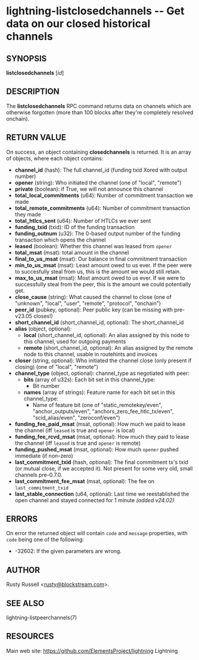 lightning-listclosedchannels -- Get data on our closed historical channels
==========================================================================

SYNOPSIS
--------

**listclosedchannels** \[*id*\]

DESCRIPTION
-----------

The **listclosedchannels** RPC command returns data on channels which
are otherwise forgotten (more than 100 blocks after they're completely
resolved onchain).

RETURN VALUE
------------

[comment]: # (GENERATE-FROM-SCHEMA-START)
On success, an object containing **closedchannels** is returned.  It is an array of objects, where each object contains:

- **channel\_id** (hash): The full channel\_id (funding txid Xored with output number)
- **opener** (string): Who initiated the channel (one of "local", "remote")
- **private** (boolean): if True, we will not announce this channel
- **total\_local\_commitments** (u64): Number of commitment transaction we made
- **total\_remote\_commitments** (u64): Number of commitment transaction they made
- **total\_htlcs\_sent** (u64): Number of HTLCs we ever sent
- **funding\_txid** (txid): ID of the funding transaction
- **funding\_outnum** (u32): The 0-based output number of the funding transaction which opens the channel
- **leased** (boolean): Whether this channel was leased from `opener`
- **total\_msat** (msat): total amount in the channel
- **final\_to\_us\_msat** (msat): Our balance in final commitment transaction
- **min\_to\_us\_msat** (msat): Least amount owed to us ever.  If the peer were to succesfully steal from us, this is the amount we would still retain.
- **max\_to\_us\_msat** (msat): Most amount owed to us ever.  If we were to successfully steal from the peer, this is the amount we could potentially get.
- **close\_cause** (string): What caused the channel to close (one of "unknown", "local", "user", "remote", "protocol", "onchain")
- **peer\_id** (pubkey, optional): Peer public key (can be missing with pre-v23.05 closes!)
- **short\_channel\_id** (short\_channel\_id, optional): The short\_channel\_id
- **alias** (object, optional):
  - **local** (short\_channel\_id, optional): An alias assigned by this node to this channel, used for outgoing payments
  - **remote** (short\_channel\_id, optional): An alias assigned by the remote node to this channel, usable in routehints and invoices
- **closer** (string, optional): Who initiated the channel close (only present if closing) (one of "local", "remote")
- **channel\_type** (object, optional): channel\_type as negotiated with peer:
  - **bits** (array of u32s): Each bit set in this channel\_type:
    - Bit number
  - **names** (array of strings): Feature name for each bit set in this channel\_type:
    - Name of feature bit (one of "static\_remotekey/even", "anchor\_outputs/even", "anchors\_zero\_fee\_htlc\_tx/even", "scid\_alias/even", "zeroconf/even")
- **funding\_fee\_paid\_msat** (msat, optional): How much we paid to lease the channel (iff `leased` is true and `opener` is local)
- **funding\_fee\_rcvd\_msat** (msat, optional): How much they paid to lease the channel (iff `leased` is true and `opener` is remote)
- **funding\_pushed\_msat** (msat, optional): How much `opener` pushed immediate (if non-zero)
- **last\_commitment\_txid** (hash, optional): The final commitment tx's txid (or mutual close, if we accepted it).  Not present for some very old, small channels pre-0.7.0.
- **last\_commitment\_fee\_msat** (msat, optional): The fee on `last_commitment_txid`
- **last\_stable\_connection** (u64, optional): Last time we reestablished the open channel and stayed connected for 1 minute *(added v24.02)*

[comment]: # (GENERATE-FROM-SCHEMA-END)

ERRORS
------

On error the returned object will contain `code` and `message` properties,
with `code` being one of the following:

- -32602: If the given parameters are wrong.

AUTHOR
------

Rusty Russell <<rusty@blockstream.com>>.

SEE ALSO
--------

lightning-listpeerchannels(7)

RESOURCES
---------

Main web site: <https://github.com/ElementsProject/lightning> Lightning

[comment]: # ( SHA256STAMP:559d917217fe6d765d8bf019e46bf03d37dae9a437e530b1456252bcb901cbc9)
